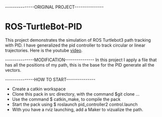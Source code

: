 ---------------ORIGINAL PROJECT---------------
# ROS-TurtleBot-PID
This project demonstrates the simulation of ROS Turtlebot3 path tracking with PID. I have generalized the pid controller to track circular or linear trajectories.
Here is the youtube [video](https://youtu.be/okqIgZJy67E).

---------------MODIFICATION---------------
In this project I apply a file that has all the positions of my path, this is the base for the PID generate all the vectors.

---------------HOW TO START---------------
 - Create a catkin workspace
 - Clone this pack in src directory, with the command $git clone ...
 - Use the command $ catkin_make, to compile the pack
 - Start the pack using $ roslaunch pid_controller2 control.launch
 - With you have a rviz launching, add a Maker to vizualize the path.
